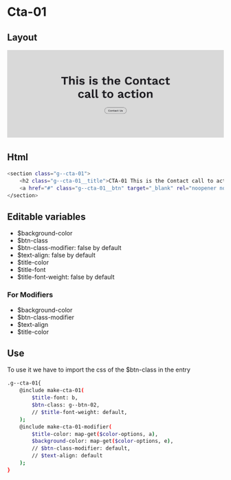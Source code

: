 # Cta-01

## Layout

![alt text][cta-01]

[cta-01]: /src/img/global-components/cta/cta-01.jpg

## Html

```sh
<section class="g--cta-01">
    <h2 class="g--cta-01__title">CTA-01 This is the Contact call to action</h2>
    <a href="#" class="g--cta-01__btn" target="_blank" rel="noopener noreferrer">Contact Us</a>
</section>
```

## Editable variables

- $background-color
- $btn-class
- $btn-class-modifier: false by default
- $text-align: false by default
- $title-color
- $title-font
- $title-font-weight: false by default

### For Modifiers

- $background-color
- $btn-class-modifier
- $text-align
- $title-color

## Use

To use it we have to import the css of the $btn-class in the entry

```sh
.g--cta-01{
    @include make-cta-01(
        $title-font: b,
        $btn-class: g--btn-02,
        // $title-font-weight: default,
    );
    @include make-cta-01-modifier(
        $title-color: map-get($color-options, a),
        $background-color: map-get($color-options, e),
        // $btn-class-modifier: default,
        // $text-align: default
    );
}
```
